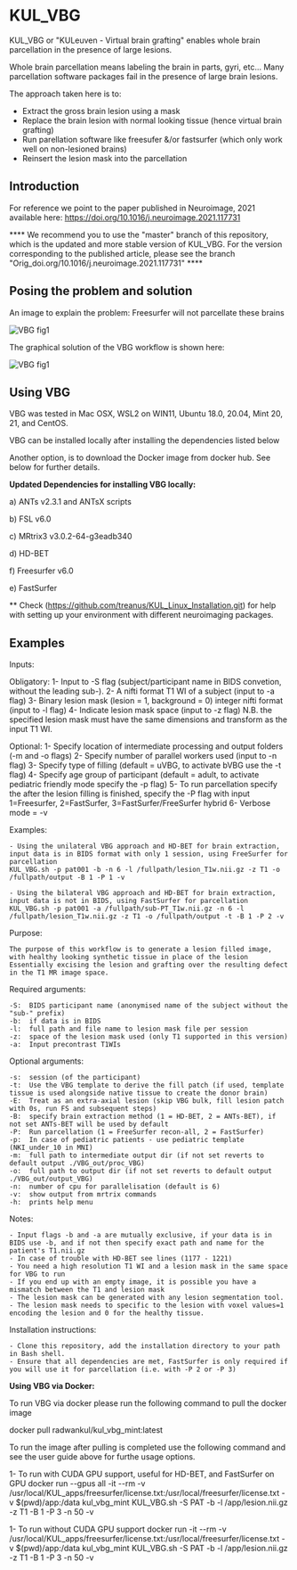 # KUL_VBG

KUL_VBG or "KULeuven - Virtual brain grafting" enables whole brain parcellation in the presence of large lesions.

Whole brain parcellation means labeling the brain in parts, gyri, etc...
Many parcellation software packages fail in the presence of large brain lesions.

The approach taken here is to:

- Extract the gross brain lesion using a mask
- Replace the brain lesion with normal looking tissue (hence virtual brain grafting)
- Run parellation software like freesufer &/or fastsurfer (which only work well on non-lesioned brains)
- Reinsert the lesion mask into the parcellation 

## Introduction 

For reference we point to the paper published in Neuroimage, 2021 available here: https://doi.org/10.1016/j.neuroimage.2021.117731

**** We recommend you to use the "master" branch of this repository, which is the updated and more stable version of KUL_VBG. For the version corresponding to the published article, please see the branch "Orig_doi.org/10.1016/j.neuroimage.2021.117731" ****

## Posing the problem and solution

An image to explain the problem: Freesurfer will not parcellate these brains

![VBG fig1](figs4readme/fig1.jpg)

The graphical solution of the VBG workflow is shown here:

![VBG fig1](figs4readme/fig2.jpg)


## Using VBG

VBG was tested in Mac OSX, WSL2 on WIN11, Ubuntu 18.0, 20.04, Mint 20, 21, and CentOS. 

VBG can be installed locally after installing the dependencies listed below

Another option, is to download the Docker image from docker hub.
See below for further details.

**Updated Dependencies for installing VBG locally:**

a) ANTs v2.3.1 and ANTsX scripts

b) FSL v6.0

c) MRtrix3 v3.0.2-64-g3eadb340

d) HD-BET

f) Freesurfer v6.0

e) FastSurfer

** Check (https://github.com/treanus/KUL_Linux_Installation.git) for help with setting up your environment with different neuroimaging packages.

## Examples

Inputs:

Obligatory: 
1- Input to -S flag (subject/participant name in BIDS convetion, without the leading sub-). 
2- A nifti format T1 WI of a subject (input to -a flag)
3- Binary lesion mask (lesion = 1, background = 0) integer nifti format (input to -l flag)
4- Indicate lesion mask space (input to -z flag) N.B. the specified lesion mask must have the same dimensions and transform as the input T1 WI.

Optional:
1- Specify location of intermediate processing and output folders (-m and -o flags)
2- Specify number of parallel workers used (input to -n flag)
3- Specify type of filling (default = uVBG, to activate bVBG use the -t flag)
4- Specify age group of participant (default = adult, to activate pediatric friendly mode specify the -p flag)
5- To run parcellation specify the after the lesion filling is finished, specify the -P flag with input 1=Freesurfer, 2=FastSurfer, 3=FastSurfer/FreeSurfer hybrid
6- Verbose mode = -v

Examples:

    - Using the unilateral VBG approach and HD-BET for brain extraction, input data is in BIDS format with only 1 session, using FreeSurfer for parcellation
    KUL_VBG.sh -p pat001 -b -n 6 -l /fullpath/lesion_T1w.nii.gz -z T1 -o /fullpath/output -B 1 -P 1 -v
    
    - Using the bilateral VBG approach and HD-BET for brain extraction, input data is not in BIDS, using FastSurfer for parcellation
    KUL_VBG.sh -p pat001 -a /fullpath/sub-PT_T1w.nii.gz -n 6 -l /fullpath/lesion_T1w.nii.gz -z T1 -o /fullpath/output -t -B 1 -P 2 -v
	

Purpose:

    The purpose of this workflow is to generate a lesion filled image, with healthy looking synthetic tissue in place of the lesion
    Essentially excising the lesion and grafting over the resulting defect in the T1 MR image space.
    

Required arguments:

    -S:  BIDS participant name (anonymised name of the subject without the "sub-" prefix)
    -b:  if data is in BIDS
    -l:  full path and file name to lesion mask file per session
    -z:  space of the lesion mask used (only T1 supported in this version)
    -a:  Input precontrast T1WIs

Optional arguments:

    -s:  session (of the participant)
    -t:  Use the VBG template to derive the fill patch (if used, template tissue is used alongside native tissue to create the donor brain)
    -E:  Treat as an extra-axial lesion (skip VBG bulk, fill lesion patch with 0s, run FS and subsequent steps)
    -B:  specify brain extraction method (1 = HD-BET, 2 = ANTs-BET), if not set ANTs-BET will be used by default
    -P:  Run parcellation (1 = FreeSurfer recon-all, 2 = FastSurfer)
    -p:  In case of pediatric patients - use pediatric template (NKI_under_10 in MNI)
    -m:  full path to intermediate output dir (if not set reverts to default output ./VBG_out/proc_VBG)
    -o:  full path to output dir (if not set reverts to default output ./VBG_out/output_VBG)
    -n:  number of cpu for parallelisation (default is 6)
    -v:  show output from mrtrix commands
    -h:  prints help menu

Notes: 

    - Input flags -b and -a are mutually exclusive, if your data is in BIDS use -b, and if not then specify exact path and name for the patient's T1.nii.gz 
    - In case of trouble with HD-BET see lines (1177 - 1221)
    - You need a high resolution T1 WI and a lesion mask in the same space for VBG to run
    - If you end up with an empty image, it is possible you have a mismatch between the T1 and lesion mask
    - The lesion mask can be generated with any lesion segmentation tool.
    - The lesion mask needs to specific to the lesion with voxel values=1 encoding the lesion and 0 for the healthy tissue.

Installation instructions:

    - Clone this repository, add the installation directory to your path in Bash shell.
    - Ensure that all dependencies are met, FastSurfer is only required if you will use it for parcellation (i.e. with -P 2 or -P 3)

**Using VBG via Docker:**

To run VBG via docker please run the following command to pull the docker image

docker pull radwankul/kul_vbg_mint:latest

To run the image after pulling is completed use the following command and see the user guide above for furthe usage options.

1- To run with CUDA GPU support, useful for HD-BET, and FastSurfer on GPU
docker run --gpus all -it --rm -v /usr/local/KUL_apps/freesurfer/license.txt:/usr/local/freesurfer/license.txt -v $(pwd)/app:/data kul_vbg_mint KUL_VBG.sh -S PAT -b -l /app/lesion.nii.gz -z T1 -B 1 -P 3 -n 50 -v

1- To run without CUDA GPU support
docker run -it --rm -v /usr/local/KUL_apps/freesurfer/license.txt:/usr/local/freesurfer/license.txt -v $(pwd)/app:/data kul_vbg_mint KUL_VBG.sh -S PAT -b -l /app/lesion.nii.gz -z T1 -B 1 -P 3 -n 50 -v


